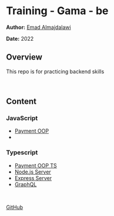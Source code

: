 # Training - Gama - be

**Author:**  [Emad Almajdalawi](https://github.com/almajdalawi)

**Date:** 2022

## Overview

This repo is for practicing backend skills

<br>

## Content

### JavaScript

- [Payment OOP](JS/payment-OOP/README.md)
-

### Typescript

- [Payment OOP TS](TS/payment-typescript/README.md)
- [Node.js Server](TS/server-nodeJs/README.md)
- [Express Server](TS/server-express/README.md)
- [GraphQL](TS/graphql/README.md)

<br>

[GitHub](https://github.com/almajdalawi/training-gama-be)
